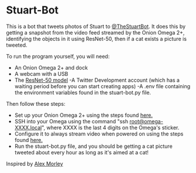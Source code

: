 # Stuart-Bot

This is a bot that tweets photos of Stuart to [@TheStuartBot](https://twitter.com/TheStuartBot). It does this by getting a snapshot from the video feed streamed by the Onion Omega 2+, identifying the objects in it using ResNet-50, then if a cat exists a picture is tweeted.

To run the program yourself, you will need:

- An Onion Omega 2+ and dock
- A webcam with a USB
- The [ResNet-50 model](https://github.com/OlafenwaMoses/ImageAI/releases/download/1.0/resnet50_coco_best_v2.0.1.h5)
-A Twitter Development account (which has a waiting period before you can start creating apps)
-A .env file containing the environment variables found in the stuart-bot.py file.

Then follow these steps:

- Set up your Onion Omega 2+ using the steps found [here.](https://docs.onion.io/omega2-docs/first-time-setup.html)
- SSH into your Omega using the command "ssh root@omega-XXXX.local", where XXXX is the last 4 digits on the Omega's sticker.
- Configure it to always stream video when powered on using the steps found [here.](https://onion.io/streaming-video-over-wifi/)
- Run the stuart-bot.py file, and you should be getting a cat picture tweeted about every hour as long as it's aimed at a cat!


Inspired by [Alex Morley](https://github.com/alexmorley/auto-human)
